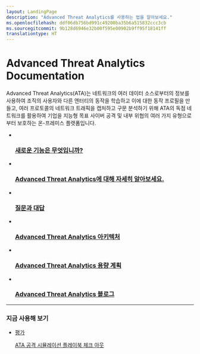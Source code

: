 ```yaml
---
layout: LandingPage
description: "Advanced Threat Analytics를 사용하는 법을 알아보세요."
ms.openlocfilehash: ddf06db756bd991c49200ba35b6a515832ccc3cb
ms.sourcegitcommit: 9b128d6946e32b00f595e00902b9ff95f18141ff
translationtype: HT
---
```

# <a name="advanced-threat-analytics-documentation"></a>Advanced Threat Analytics Documentation

Advanced Threat Analytics(ATA)는 네트워크의 여러 데이터 소스로부터의 정보를 사용하여 조직의 사용자와 다른 엔터티의 동작을 학습하고 이에 대한 동작 프로필을 만들고, 여러 프로토콜의 네트워크 트래픽을 캡처하고 구문 분석하기 위해 ATA의 독점 네트워크를 활용하여 기업을 지능형 목표 사이버 공격 및 내부 위협의 여러 가지 유형으로부터 보호하는 온-프레미스 플랫폼입니다.

<ul class="panelContent cardsFTitle">
    <li>
        <a href="/advanced-threat-analytics/understand-explore/whats-new-version-1.7">
        <div class="cardSize">
            <div class="cardPadding">
                <div class="card">
                    <div class="cardImageOuter">
                        <div class="cardImage">
                            <img src="/media/common/i_whats-new.svg" alt="" />
                        </div>
                    </div>
                    <div class="cardText">
                        <h3>새로운 기능은 무엇입니까?</h3>
                    </div>
                </div>
            </div>
        </div>
        </a>
    </li>
    <li>
        <a href="/advanced-threat-analytics/understand-explore/what-is-ata">
        <div class="cardSize">
            <div class="cardPadding">
                <div class="card">
                    <div class="cardImageOuter">
                        <div class="cardImage">
                            <img src="/media/common/i_learn-about.svg" alt="" />
                        </div>
                    </div>
                    <div class="cardText">
                        <h3>Advanced Threat Analytics에 대해 자세히 알아보세요.</h3>
                    </div>
                </div>
            </div>
        </div>
        </a>
    </li>
    <li>
        <a href="/advanced-threat-analytics/understand-explore/ata-technical-faq"> 
        <div class="cardSize">
            <div class="cardPadding">
                <div class="card">
                    <div class="cardImageOuter">
                        <div class="cardImage">
                            <img src="/media/common/i_support.svg" alt="" />
                        </div>
                    </div>
                    <div class="cardText">
                        <h3>질문과 대답</h3>
                    </div>
                </div>
            </div>
        </div>
        </a>
    </li>
    <li>
        <a href="/advanced-threat-analytics/plan-design/ata-architecture"> 
        <div class="cardSize">
            <div class="cardPadding">
                <div class="card">
                    <div class="cardImageOuter">
                        <div class="cardImage">
                            <img src="/media/common/i_architecture.svg" alt="" />
                        </div>
                    </div>
                    <div class="cardText">
                        <h3>Advanced Threat Analytics 아키텍처</h3>
                    </div>
                </div>
            </div>
        </div>
        </a>
    </li>
    <li>
        <a href="/advanced-threat-analytics/plan-design/ata-capacity-planning"> 
        <div class="cardSize">
            <div class="cardPadding">
                <div class="card">
                    <div class="cardImageOuter">
                        <div class="cardImage">
                            <img src="/media/common/i_tasks.svg" alt="" />
                        </div>
                    </div>
                    <div class="cardText">
                        <h3>Advanced Threat Analytics 용량 계획</h3>
                    </div>
                </div>
            </div>
        </div>
        </a>
    </li>
    <li>
        <a href="https://blogs.technet.microsoft.com/enterprisemobility/author/microsoft-advanced-threat-analytics-team/"> 
        <div class="cardSize">
            <div class="cardPadding">
                <div class="card">
                    <div class="cardImageOuter">
                        <div class="cardImage">
                            <img src="/media/common/i_blog.svg" alt="" />
                        </div>
                    </div>
                    <div class="cardText">
                        <h3>Advanced Threat Analytics 블로그</h3>
                    </div>
                </div>
            </div>
        </div>
        </a>
    </li>
</ul>

---

<h3>지금 사용해 보기</h3>
<ul class="panelContent cardsW">
    <li>
        <div class="cardSize">
            <div class="cardPadding">
                <div class="card">
                    <div class="cardText">
                        <p><a href="https://go.microsoft.com/fwlink/?linkid=836487">평가</a></p>
                        <p><a href="https://docs.microsoft.com/enterprise-mobility-security/solutions/ata-attack-simulation-playbook">ATA 공격 시뮬레이션 플레이북 체크 아웃</a></p>
                    </div>
                </div>
            </div>
        </div>
    </li>  
</ul>
